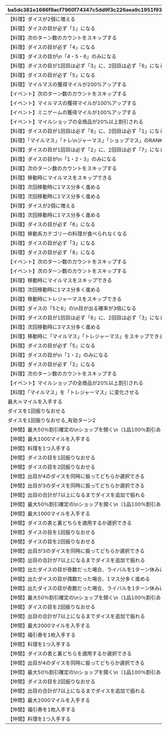 |ba5dc381e1686f9acf7960f74347c5dd9f3c226aea9c1951f93b7afd5d6db5c8|c944b0f2a716bb144bde0cd7bbc58b0dc175cac87a0d2c40dbd6b67aeda6c915|92f5d2d812cd24dffd834b5fb2782037973644be7f44ad14ddd778557139e7dd|3f1c183d3763f5b133de707e57eb7dbabec6d6448e21b188177fa8be07d5a5ea|13a7bf96099a74687a72ffcb3c35699694c9796f44a0a5822aa85f87a10b5d81|619afc2b3a388ec4cfba05bad6a53b61cd6cd1cd7ffb6c6c79b76dca5f8903ff|1dacc82360f904d2674aac118d128ec87a11e2e54a091141abaa6dadc42d8dd8|f796f7b332b4e34e6ab1d089cc1baa53a53be137d9f792c2054eceb92771b8d8|
| --- | --- | --- | --- | --- | --- | --- | --- |
|【料理】ダイスが2個に増える|1|1|52001|1|0|0|1|
|【料理】ダイスの目が必ず「1」になる|1|1|52002|1|0|0|2|
|【料理】次のターン数のカウントをスキップする|1|3|52002|2|0|0|3|
|【料理】ダイスの目が必ず「4」になる|1|1|52004|1|0|0|4|
|【料理】ダイスの目が\n「4・5・6」のみになる|1|1|52006|1|0|0|5|
|【料理】ダイスの目が1回目は必ず「3」に、2回目は必ず「6」になる|1|1|52007|1|0|0|6|
|【料理】ダイスの目が必ず「5」になる|1|1|52003|1|0|0|7|
|【料理】マイルマスの獲得マイルが200%アップする|1|2|52008|7|0|0|8|
|【イベント】次のターン数のカウントをスキップする|2|3|4|2|0|0|9|
|【イベント】マイルマスの獲得マイルが100%アップする|2|2|5|3|0|0|10|
|【イベント】ミニゲームの獲得マイルが100%アップする|2|2|6|5|0|0|11|
|【イベント】マイルショップの全商品が20%以上割引される|2|3|7|4|0|0|12|
|【料理】ダイスの目が1回目は必ず「8」に、2回目は必ず「1」になる|1|1|52009|1|0|0|13|
|【料理】「マイルマス」「トレ\nジャーマス」「ショップマス」のRANKが1つ上がる|1|2|52010|6|0|0|14|
|【料理】ダイスの目が1回目は必ず「2」に、2回目は必ず「7」になる|1|1|52011|1|0|0|15|
|【料理】ダイスの目が\n「1・2・3」のみになる|1|1|52012|1|0|0|16|
|【料理】次のターン数のカウントをスキップする|1|3|52012|2|0|0|17|
|【料理】移動時にマイルマスをスキップできる|1|1|52014|8|0|0|18|
|【料理】次回移動時に1マス分多く進める|1|1|52005|1|0|0|19|
|【料理】次回移動時に1マス分多く進める|1|1|52014|1|2|2|20|
|【料理】ダイスが2個に増える|1|1|52015|1|0|0|21|
|【料理】次回移動時に1マス分多く進める|1|1|52015|1|0|0|22|
|【料理】ダイスの目が必ず「6」になる|1|1|52016|1|0|0|23|
|【料理】移動系カテゴリーの料理が食べられなくなる|1|1|52017|9|0|0|24|
|【料理】ダイスの目が必ず「3」になる|1|1|52018|1|0|0|25|
|【料理】ダイスの目が必ず「8」になる|1|1|52019|1|0|0|26|
|【イベント】次のターン数のカウントをスキップする|2|3|98011|2|0|0|27|
|【イベント】次のターン数のカウントをスキップする|2|3|98012|2|0|0|28|
|【料理】移動時にマイルマスをスキップできる|1|2|52020|10|0|0|29|
|【料理】次回移動時に1マス分多く進める|1|1|52020|1|2|2|30|
|【料理】移動時にトレジャーマスをスキップできる|1|2|52021|10|0|0|31|
|【料理】ダイスの「5と6」の\n目が出る確率が3倍になる|1|1|52022|1|0|0|32|
|【料理】ダイスの目が1回目は必ず「6」に、2回目は必ず「3」になる|1|1|52023|1|0|0|33|
|【料理】次回移動時に3マス分多く進める|1|1|52024|1|0|0|34|
|【料理】移動時に「マイルマス」「トレジャーマス」をスキップできる|1|2|52025|10|0|0|35|
|【料理】ダイスの目が必ず「5」になる|1|1|52027|1|0|0|36|
|【料理】ダイスの目が\n「1・2」のみになる|1|1|52028|1|0|0|37|
|【料理】ダイスの目が必ず「2」になる|1|1|52029|1|0|0|38|
|【料理】次のターン数のカウントをスキップする|1|3|52029|2|0|0|39|
|【イベント】マイルショップの全商品が20%以上割引される|2|3|8|4|0|0|40|
|【料理】「マイルマス」を「トレジャーマス」に変化させる|1|3|52030|11|0|0|41|
|最大ｎマイルを入手する|3|1|1|99|0|0|1001|
|ダイスを1回振りなおせる|3|1|2|99|0|0|1002|
|ダイスを1回振りなおせる_有効ターン2|3|1|3|99|0|0|1003|
|【仲間】最大50％割引確定の\nショップを開く\n（1品100％割引あり）|3|1|1001|126501|0|0|11001|
|【仲間】最大1000マイルを入手する|3|1|1002|105301|0|0|11002|
|【仲間】料理を1つ入手する|3|1|1003|126401|0|0|11003|
|【仲間】ダイスの目を1回振りなおせる|3|1|1004|100501|0|0|11004|
|【仲間】ダイスの目を2回振りなおせる|3|1|1005|101301|0|0|11005|
|【仲間】出目が4のダイスを同時に振ってどちらか選択できる|3|1|1006|104301|0|0|11006|
|【仲間】出目が3のダイスを同時に振ってどちらか選択できる|3|1|1007|102701|0|0|11007|
|【仲間】出目の合計が7以上になるまでダイスを追加で振れる|3|1|1008|100901|0|0|11008|
|【仲間】最大50％割引確定の\nショップを開く\n（1品100％割引あり）|3|1|1009|105101|0|0|11009|
|【仲間】最大1000マイルを入手する|3|1|1010|101801|0|0|11010|
|【仲間】ダイスの表と裏どちらを適用するか選択できる|3|1|1011|129701|0|0|11011|
|【仲間】ダイスの目を1回振りなおせる|3|1|1012|101601|0|0|11012|
|【仲間】ダイスの目を2回振りなおせる|3|1|1013|105601|0|0|11013|
|【仲間】出目が3のダイスを同時に振ってどちらか選択できる|3|1|1014|102001|0|0|11014|
|【仲間】出目の合計が7以上になるまでダイスを追加で振れる|3|1|1015|129601|0|0|11015|
|【仲間】出たダイスの目が奇数だった場合、ライバルを1ターン休みにできる|3|1|1016|100401|0|0|11016|
|【仲間】出たダイスの目が偶数だった場合、1マス分多く進める|3|1|1017|127701|0|0|11017|
|【仲間】出たダイスの目が奇数だった場合、ライバルを1ターン休みにできる|3|1|1018|127801|0|0|11018|
|【仲間】最大50％割引確定の\nショップを開く\n（1品100％割引あり）|3|1|1019|104801|0|0|11019|
|【仲間】ダイスの目を2回振りなおせる|3|1|1020|104701|0|0|11020|
|【仲間】出目の合計が7以上になるまでダイスを追加で振れる|3|1|1021|105001|0|0|11021|
|【仲間】最大2000マイルを入手する|3|1|1022|103201|0|0|11022|
|【仲間】福引券を1枚入手する|3|1|1023|130901|0|0|11023|
|【仲間】料理を1つ入手する|3|1|1024|102501|0|0|11024|
|【仲間】ダイスの表と裏どちらを適用するか選択できる|3|1|1025|100801|0|0|11025|
|【仲間】出目が4のダイスを同時に振ってどちらか選択できる|3|1|1026|123301|0|0|11026|
|【仲間】最大50％割引確定の\nショップを開く\n（1品100％割引あり）|3|1|1027|104601|0|0|11027|
|【仲間】ダイスの目を2回振りなおせる|3|1|1028|118101|0|0|11028|
|【仲間】出目の合計が7以上になるまでダイスを追加で振れる|3|1|1029|103401|0|0|11029|
|【仲間】最大2000マイルを入手する|3|1|1030|118001|0|0|11030|
|【仲間】福引券を1枚入手する|3|1|1031|102801|0|0|11031|
|【仲間】料理を1つ入手する|3|1|1032|100201|0|0|11032|